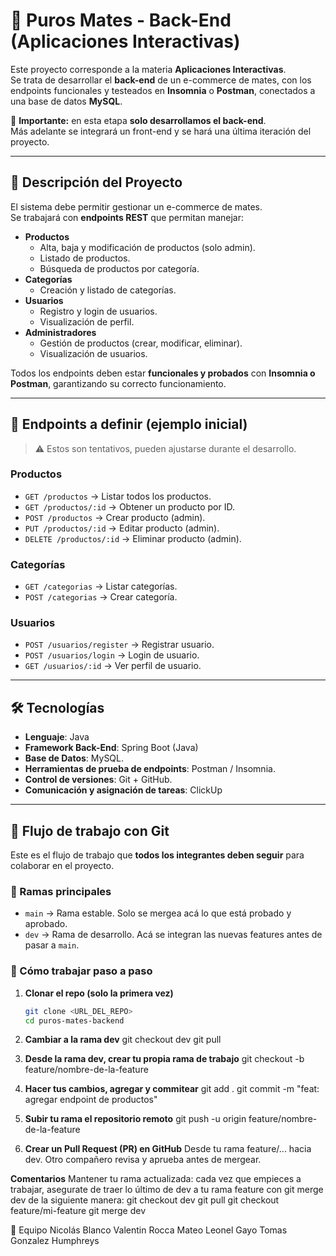 # 🧉 Puros Mates - Back-End (Aplicaciones Interactivas)

Este proyecto corresponde a la materia **Aplicaciones Interactivas**.  
Se trata de desarrollar el **back-end** de un e-commerce de mates, con los endpoints funcionales y testeados en **Insomnia** o **Postman**, conectados a una base de datos **MySQL**.

📌 **Importante:** en esta etapa **solo desarrollamos el back-end**.  
Más adelante se integrará un front-end y se hará una última iteración del proyecto.

---

## 📖 Descripción del Proyecto
El sistema debe permitir gestionar un e-commerce de mates.  
Se trabajará con **endpoints REST** que permitan manejar:

- **Productos**
  - Alta, baja y modificación de productos (solo admin).
  - Listado de productos.
  - Búsqueda de productos por categoría.
- **Categorías**
  - Creación y listado de categorías.
- **Usuarios**
  - Registro y login de usuarios.
  - Visualización de perfil.
- **Administradores**
  - Gestión de productos (crear, modificar, eliminar).
  - Visualización de usuarios.

Todos los endpoints deben estar **funcionales y probados** con **Insomnia o Postman**, garantizando su correcto funcionamiento.

---

## 🔗 Endpoints a definir (ejemplo inicial)

> ⚠️ Estos son tentativos, pueden ajustarse durante el desarrollo.

### Productos
- `GET /productos` → Listar todos los productos.
- `GET /productos/:id` → Obtener un producto por ID.
- `POST /productos` → Crear producto (admin).
- `PUT /productos/:id` → Editar producto (admin).
- `DELETE /productos/:id` → Eliminar producto (admin).

### Categorías
- `GET /categorias` → Listar categorías.
- `POST /categorias` → Crear categoría.

### Usuarios
- `POST /usuarios/register` → Registrar usuario.
- `POST /usuarios/login` → Login de usuario.
- `GET /usuarios/:id` → Ver perfil de usuario.

---

## 🛠️ Tecnologías
- **Lenguaje**: Java 
- **Framework Back-End**: Spring Boot (Java)
- **Base de Datos**: MySQL.
- **Herramientas de prueba de endpoints**: Postman / Insomnia.
- **Control de versiones**: Git + GitHub.
- **Comunicación y asignación de tareas**: ClickUp

---

## 🌱 Flujo de trabajo con Git

Este es el flujo de trabajo que **todos los integrantes deben seguir** para colaborar en el proyecto.  

### 🔹 Ramas principales
- `main` → Rama estable. Solo se mergea acá lo que está probado y aprobado.
- `dev` → Rama de desarrollo. Acá se integran las nuevas features antes de pasar a `main`.

### 🔹 Cómo trabajar paso a paso

1. **Clonar el repo (solo la primera vez)**
   ```bash
   git clone <URL_DEL_REPO>
   cd puros-mates-backend

2. **Cambiar a la rama dev**
    git checkout dev
    git pull

3. **Desde la rama dev, crear tu propia rama de trabajo**
    git checkout -b feature/nombre-de-la-feature

4. **Hacer tus cambios, agregar y commitear**
    git add .
    git commit -m "feat: agregar endpoint de productos"

5. **Subir tu rama el repositorio remoto**
    git push -u origin feature/nombre-de-la-feature

6. **Crear un Pull Request (PR) en GitHub**
    Desde tu rama feature/... hacia dev.
    Otro compañero revisa y aprueba antes de mergear.

**Comentarios**
Mantener tu rama actualizada: cada vez que empieces a trabajar, asegurate de traer lo último de dev a tu rama feature con git merge dev de la siguiente manera:
    git checkout dev
    git pull
    git checkout feature/mi-feature
    git merge dev


👥 Equipo
    Nicolás Blanco
    Valentin Rocca
    Mateo Leonel Gayo
    Tomas Gonzalez Humphreys

